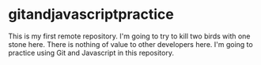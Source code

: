 # gitandjavascriptpractice
This is my first remote repository. I'm going to try to kill two birds with one stone here. There is nothing of value to other developers here. I'm going to practice using Git and Javascript in this repository.
